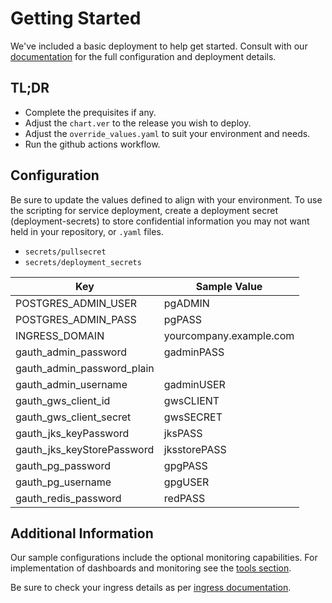 # Getting Started
We've included a basic deployment to help get started.
Consult with our [documentation](https://all.docs.genesys.com/AUTH/Current/AuthPEGuide/Overview) for the full configuration and deployment details.

## TL;DR
- Complete the prequisites if any.
- Adjust the `chart.ver` to the release you wish to deploy.
- Adjust the `override_values.yaml` to suit your environment and needs.
- Run the github actions workflow.

## Configuration

Be sure to update the values defined to align with your environment.
To use the scripting for service deployment, create a deployment secret (deployment-secrets) to store confidential information you may not want held in your repository, or `.yaml` files. 

- `secrets/pullsecret`
- `secrets/deployment_secrets`

|Key|Sample Value|
|-|-|
POSTGRES_ADMIN_USER|pgADMIN
POSTGRES_ADMIN_PASS|pgPASS
INGRESS_DOMAIN|yourcompany.example.com
gauth_admin_password|gadminPASS
gauth_admin_password_plain|
gauth_admin_username|gadminUSER
gauth_gws_client_id|gwsCLIENT
gauth_gws_client_secret|gwsSECRET
gauth_jks_keyPassword|jksPASS
gauth_jks_keyStorePassword|jksstorePASS
gauth_pg_password|gpgPASS
gauth_pg_username|gpgUSER
gauth_redis_password|redPASS

## Additional Information

Our sample configurations include the optional monitoring capabilities. For implementation of dashboards and monitoring see the [tools section](/tools).

Be sure to check your ingress details as per [ingress documentation](/doc/ingress.md).

